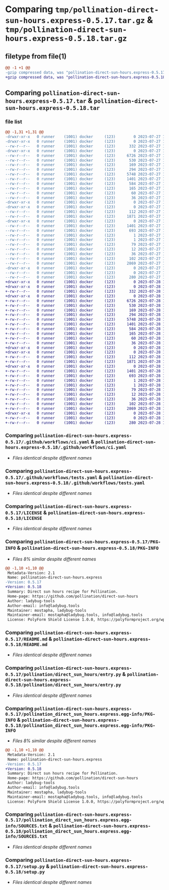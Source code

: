 # Comparing `tmp/pollination-direct-sun-hours.express-0.5.17.tar.gz` & `tmp/pollination-direct-sun-hours.express-0.5.18.tar.gz`

## filetype from file(1)

```diff
@@ -1 +1 @@
-gzip compressed data, was "pollination-direct-sun-hours.express-0.5.17.tar", last modified: Thu Jul 27 19:18:42 2023, max compression
+gzip compressed data, was "pollination-direct-sun-hours.express-0.5.18.tar", last modified: Fri Jul 28 14:20:09 2023, max compression
```

## Comparing `pollination-direct-sun-hours.express-0.5.17.tar` & `pollination-direct-sun-hours.express-0.5.18.tar`

### file list

```diff
@@ -1,31 +1,31 @@
-drwxr-xr-x   0 runner    (1001) docker     (123)        0 2023-07-27 19:18:42.896944 pollination-direct-sun-hours.express-0.5.17/
-drwxr-xr-x   0 runner    (1001) docker     (123)        0 2023-07-27 19:18:42.892944 pollination-direct-sun-hours.express-0.5.17/.github/
--rw-r--r--   0 runner    (1001) docker     (123)      332 2023-07-27 19:18:09.000000 pollination-direct-sun-hours.express-0.5.17/.github/dependabot.yml
-drwxr-xr-x   0 runner    (1001) docker     (123)        0 2023-07-27 19:18:42.892944 pollination-direct-sun-hours.express-0.5.17/.github/workflows/
--rw-r--r--   0 runner    (1001) docker     (123)     6726 2023-07-27 19:18:09.000000 pollination-direct-sun-hours.express-0.5.17/.github/workflows/ci.yaml
--rw-r--r--   0 runner    (1001) docker     (123)      530 2023-07-27 19:18:09.000000 pollination-direct-sun-hours.express-0.5.17/.github/workflows/tests.yaml
--rw-r--r--   0 runner    (1001) docker     (123)      169 2023-07-27 19:18:09.000000 pollination-direct-sun-hours.express-0.5.17/.gitignore
--rw-r--r--   0 runner    (1001) docker     (123)      294 2023-07-27 19:18:09.000000 pollination-direct-sun-hours.express-0.5.17/.releaserc.json
--rw-r--r--   0 runner    (1001) docker     (123)     5748 2023-07-27 19:18:09.000000 pollination-direct-sun-hours.express-0.5.17/LICENSE
--rw-r--r--   0 runner    (1001) docker     (123)     1401 2023-07-27 19:18:42.896944 pollination-direct-sun-hours.express-0.5.17/PKG-INFO
--rw-r--r--   0 runner    (1001) docker     (123)      584 2023-07-27 19:18:09.000000 pollination-direct-sun-hours.express-0.5.17/README.md
--rw-r--r--   0 runner    (1001) docker     (123)      165 2023-07-27 19:18:09.000000 pollination-direct-sun-hours.express-0.5.17/deploy.sh
--rw-r--r--   0 runner    (1001) docker     (123)       60 2023-07-27 19:18:09.000000 pollination-direct-sun-hours.express-0.5.17/dev-requirements.txt
--rw-r--r--   0 runner    (1001) docker     (123)       36 2023-07-27 19:18:09.000000 pollination-direct-sun-hours.express-0.5.17/extras-requirements.txt
-drwxr-xr-x   0 runner    (1001) docker     (123)        0 2023-07-27 19:18:42.888944 pollination-direct-sun-hours.express-0.5.17/pollination/
-drwxr-xr-x   0 runner    (1001) docker     (123)        0 2023-07-27 19:18:42.892944 pollination-direct-sun-hours.express-0.5.17/pollination/direct_sun_hours/
--rw-r--r--   0 runner    (1001) docker     (123)      112 2023-07-27 19:18:09.000000 pollination-direct-sun-hours.express-0.5.17/pollination/direct_sun_hours/__init__.py
--rw-r--r--   0 runner    (1001) docker     (123)     1871 2023-07-27 19:18:09.000000 pollination-direct-sun-hours.express-0.5.17/pollination/direct_sun_hours/entry.py
-drwxr-xr-x   0 runner    (1001) docker     (123)        0 2023-07-27 19:18:42.896944 pollination-direct-sun-hours.express-0.5.17/pollination_direct_sun_hours.express.egg-info/
--rw-r--r--   0 runner    (1001) docker     (123)     1401 2023-07-27 19:18:42.000000 pollination-direct-sun-hours.express-0.5.17/pollination_direct_sun_hours.express.egg-info/PKG-INFO
--rw-r--r--   0 runner    (1001) docker     (123)      693 2023-07-27 19:18:42.000000 pollination-direct-sun-hours.express-0.5.17/pollination_direct_sun_hours.express.egg-info/SOURCES.txt
--rw-r--r--   0 runner    (1001) docker     (123)        1 2023-07-27 19:18:42.000000 pollination-direct-sun-hours.express-0.5.17/pollination_direct_sun_hours.express.egg-info/dependency_links.txt
--rw-r--r--   0 runner    (1001) docker     (123)        1 2023-07-27 19:18:42.000000 pollination-direct-sun-hours.express-0.5.17/pollination_direct_sun_hours.express.egg-info/not-zip-safe
--rw-r--r--   0 runner    (1001) docker     (123)       79 2023-07-27 19:18:42.000000 pollination-direct-sun-hours.express-0.5.17/pollination_direct_sun_hours.express.egg-info/requires.txt
--rw-r--r--   0 runner    (1001) docker     (123)       12 2023-07-27 19:18:42.000000 pollination-direct-sun-hours.express-0.5.17/pollination_direct_sun_hours.express.egg-info/top_level.txt
--rw-r--r--   0 runner    (1001) docker     (123)       36 2023-07-27 19:18:09.000000 pollination-direct-sun-hours.express-0.5.17/requirements.txt
--rw-r--r--   0 runner    (1001) docker     (123)      102 2023-07-27 19:18:42.896944 pollination-direct-sun-hours.express-0.5.17/setup.cfg
--rw-r--r--   0 runner    (1001) docker     (123)     2869 2023-07-27 19:18:09.000000 pollination-direct-sun-hours.express-0.5.17/setup.py
-drwxr-xr-x   0 runner    (1001) docker     (123)        0 2023-07-27 19:18:42.896944 pollination-direct-sun-hours.express-0.5.17/tests/
--rw-r--r--   0 runner    (1001) docker     (123)        0 2023-07-27 19:18:09.000000 pollination-direct-sun-hours.express-0.5.17/tests/__init__.py
--rw-r--r--   0 runner    (1001) docker     (123)      280 2023-07-27 19:18:09.000000 pollination-direct-sun-hours.express-0.5.17/tests/validation_test.py
+drwxr-xr-x   0 runner    (1001) docker     (123)        0 2023-07-28 14:20:09.624141 pollination-direct-sun-hours.express-0.5.18/
+drwxr-xr-x   0 runner    (1001) docker     (123)        0 2023-07-28 14:20:09.620141 pollination-direct-sun-hours.express-0.5.18/.github/
+-rw-r--r--   0 runner    (1001) docker     (123)      332 2023-07-28 14:19:36.000000 pollination-direct-sun-hours.express-0.5.18/.github/dependabot.yml
+drwxr-xr-x   0 runner    (1001) docker     (123)        0 2023-07-28 14:20:09.620141 pollination-direct-sun-hours.express-0.5.18/.github/workflows/
+-rw-r--r--   0 runner    (1001) docker     (123)     6726 2023-07-28 14:19:36.000000 pollination-direct-sun-hours.express-0.5.18/.github/workflows/ci.yaml
+-rw-r--r--   0 runner    (1001) docker     (123)      530 2023-07-28 14:19:36.000000 pollination-direct-sun-hours.express-0.5.18/.github/workflows/tests.yaml
+-rw-r--r--   0 runner    (1001) docker     (123)      169 2023-07-28 14:19:36.000000 pollination-direct-sun-hours.express-0.5.18/.gitignore
+-rw-r--r--   0 runner    (1001) docker     (123)      294 2023-07-28 14:19:36.000000 pollination-direct-sun-hours.express-0.5.18/.releaserc.json
+-rw-r--r--   0 runner    (1001) docker     (123)     5748 2023-07-28 14:19:36.000000 pollination-direct-sun-hours.express-0.5.18/LICENSE
+-rw-r--r--   0 runner    (1001) docker     (123)     1401 2023-07-28 14:20:09.624141 pollination-direct-sun-hours.express-0.5.18/PKG-INFO
+-rw-r--r--   0 runner    (1001) docker     (123)      584 2023-07-28 14:19:36.000000 pollination-direct-sun-hours.express-0.5.18/README.md
+-rw-r--r--   0 runner    (1001) docker     (123)      165 2023-07-28 14:19:36.000000 pollination-direct-sun-hours.express-0.5.18/deploy.sh
+-rw-r--r--   0 runner    (1001) docker     (123)       60 2023-07-28 14:19:36.000000 pollination-direct-sun-hours.express-0.5.18/dev-requirements.txt
+-rw-r--r--   0 runner    (1001) docker     (123)       36 2023-07-28 14:19:36.000000 pollination-direct-sun-hours.express-0.5.18/extras-requirements.txt
+drwxr-xr-x   0 runner    (1001) docker     (123)        0 2023-07-28 14:20:09.620141 pollination-direct-sun-hours.express-0.5.18/pollination/
+drwxr-xr-x   0 runner    (1001) docker     (123)        0 2023-07-28 14:20:09.620141 pollination-direct-sun-hours.express-0.5.18/pollination/direct_sun_hours/
+-rw-r--r--   0 runner    (1001) docker     (123)      112 2023-07-28 14:19:36.000000 pollination-direct-sun-hours.express-0.5.18/pollination/direct_sun_hours/__init__.py
+-rw-r--r--   0 runner    (1001) docker     (123)     1871 2023-07-28 14:19:36.000000 pollination-direct-sun-hours.express-0.5.18/pollination/direct_sun_hours/entry.py
+drwxr-xr-x   0 runner    (1001) docker     (123)        0 2023-07-28 14:20:09.624141 pollination-direct-sun-hours.express-0.5.18/pollination_direct_sun_hours.express.egg-info/
+-rw-r--r--   0 runner    (1001) docker     (123)     1401 2023-07-28 14:20:09.000000 pollination-direct-sun-hours.express-0.5.18/pollination_direct_sun_hours.express.egg-info/PKG-INFO
+-rw-r--r--   0 runner    (1001) docker     (123)      693 2023-07-28 14:20:09.000000 pollination-direct-sun-hours.express-0.5.18/pollination_direct_sun_hours.express.egg-info/SOURCES.txt
+-rw-r--r--   0 runner    (1001) docker     (123)        1 2023-07-28 14:20:09.000000 pollination-direct-sun-hours.express-0.5.18/pollination_direct_sun_hours.express.egg-info/dependency_links.txt
+-rw-r--r--   0 runner    (1001) docker     (123)        1 2023-07-28 14:20:09.000000 pollination-direct-sun-hours.express-0.5.18/pollination_direct_sun_hours.express.egg-info/not-zip-safe
+-rw-r--r--   0 runner    (1001) docker     (123)       79 2023-07-28 14:20:09.000000 pollination-direct-sun-hours.express-0.5.18/pollination_direct_sun_hours.express.egg-info/requires.txt
+-rw-r--r--   0 runner    (1001) docker     (123)       12 2023-07-28 14:20:09.000000 pollination-direct-sun-hours.express-0.5.18/pollination_direct_sun_hours.express.egg-info/top_level.txt
+-rw-r--r--   0 runner    (1001) docker     (123)       36 2023-07-28 14:19:36.000000 pollination-direct-sun-hours.express-0.5.18/requirements.txt
+-rw-r--r--   0 runner    (1001) docker     (123)      102 2023-07-28 14:20:09.624141 pollination-direct-sun-hours.express-0.5.18/setup.cfg
+-rw-r--r--   0 runner    (1001) docker     (123)     2869 2023-07-28 14:19:36.000000 pollination-direct-sun-hours.express-0.5.18/setup.py
+drwxr-xr-x   0 runner    (1001) docker     (123)        0 2023-07-28 14:20:09.624141 pollination-direct-sun-hours.express-0.5.18/tests/
+-rw-r--r--   0 runner    (1001) docker     (123)        0 2023-07-28 14:19:36.000000 pollination-direct-sun-hours.express-0.5.18/tests/__init__.py
+-rw-r--r--   0 runner    (1001) docker     (123)      280 2023-07-28 14:19:36.000000 pollination-direct-sun-hours.express-0.5.18/tests/validation_test.py
```

### Comparing `pollination-direct-sun-hours.express-0.5.17/.github/workflows/ci.yaml` & `pollination-direct-sun-hours.express-0.5.18/.github/workflows/ci.yaml`

 * *Files identical despite different names*

### Comparing `pollination-direct-sun-hours.express-0.5.17/.github/workflows/tests.yaml` & `pollination-direct-sun-hours.express-0.5.18/.github/workflows/tests.yaml`

 * *Files identical despite different names*

### Comparing `pollination-direct-sun-hours.express-0.5.17/LICENSE` & `pollination-direct-sun-hours.express-0.5.18/LICENSE`

 * *Files identical despite different names*

### Comparing `pollination-direct-sun-hours.express-0.5.17/PKG-INFO` & `pollination-direct-sun-hours.express-0.5.18/PKG-INFO`

 * *Files 8% similar despite different names*

```diff
@@ -1,10 +1,10 @@
 Metadata-Version: 2.1
 Name: pollination-direct-sun-hours.express
-Version: 0.5.17
+Version: 0.5.18
 Summary: Direct sun hours recipe for Pollination.
 Home-page: https://github.com/pollination/direct-sun-hours
 Author: ladybug-tools
 Author-email: info@ladybug.tools
 Maintainer: mostapha, ladybug-tools
 Maintainer-email: mostapha@ladybug.tools, info@ladybug.tools
 License: PolyForm Shield License 1.0.0, https://polyformproject.org/wp-content/uploads/2020/06/PolyForm-Shield-1.0.0.txt
```

### Comparing `pollination-direct-sun-hours.express-0.5.17/README.md` & `pollination-direct-sun-hours.express-0.5.18/README.md`

 * *Files identical despite different names*

### Comparing `pollination-direct-sun-hours.express-0.5.17/pollination/direct_sun_hours/entry.py` & `pollination-direct-sun-hours.express-0.5.18/pollination/direct_sun_hours/entry.py`

 * *Files identical despite different names*

### Comparing `pollination-direct-sun-hours.express-0.5.17/pollination_direct_sun_hours.express.egg-info/PKG-INFO` & `pollination-direct-sun-hours.express-0.5.18/pollination_direct_sun_hours.express.egg-info/PKG-INFO`

 * *Files 8% similar despite different names*

```diff
@@ -1,10 +1,10 @@
 Metadata-Version: 2.1
 Name: pollination-direct-sun-hours.express
-Version: 0.5.17
+Version: 0.5.18
 Summary: Direct sun hours recipe for Pollination.
 Home-page: https://github.com/pollination/direct-sun-hours
 Author: ladybug-tools
 Author-email: info@ladybug.tools
 Maintainer: mostapha, ladybug-tools
 Maintainer-email: mostapha@ladybug.tools, info@ladybug.tools
 License: PolyForm Shield License 1.0.0, https://polyformproject.org/wp-content/uploads/2020/06/PolyForm-Shield-1.0.0.txt
```

### Comparing `pollination-direct-sun-hours.express-0.5.17/pollination_direct_sun_hours.express.egg-info/SOURCES.txt` & `pollination-direct-sun-hours.express-0.5.18/pollination_direct_sun_hours.express.egg-info/SOURCES.txt`

 * *Files identical despite different names*

### Comparing `pollination-direct-sun-hours.express-0.5.17/setup.py` & `pollination-direct-sun-hours.express-0.5.18/setup.py`

 * *Files identical despite different names*

